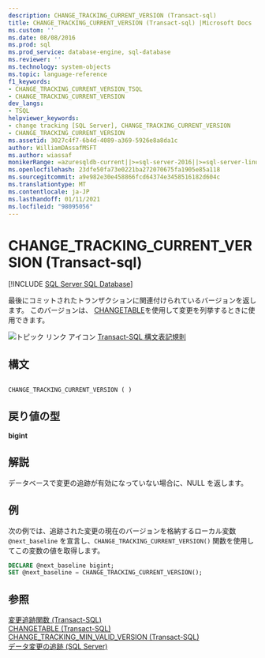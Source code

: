 ```yaml
---
description: CHANGE_TRACKING_CURRENT_VERSION (Transact-sql)
title: CHANGE_TRACKING_CURRENT_VERSION (Transact-sql) |Microsoft Docs
ms.custom: ''
ms.date: 08/08/2016
ms.prod: sql
ms.prod_service: database-engine, sql-database
ms.reviewer: ''
ms.technology: system-objects
ms.topic: language-reference
f1_keywords:
- CHANGE_TRACKING_CURRENT_VERSION_TSQL
- CHANGE_TRACKING_CURRENT_VERSION
dev_langs:
- TSQL
helpviewer_keywords:
- change tracking [SQL Server], CHANGE_TRACKING_CURRENT_VERSION
- CHANGE_TRACKING_CURRENT_VERSION
ms.assetid: 3027c4f7-6b4d-4089-a369-5926e8a8da1c
author: WilliamDAssafMSFT
ms.author: wiassaf
monikerRange: =azuresqldb-current||>=sql-server-2016||>=sql-server-linux-2017||=azuresqldb-mi-current
ms.openlocfilehash: 23dfe50fa73e0221ba272070675fa1905e85a118
ms.sourcegitcommit: a9e982e30e458866fcd64374e3458516182d604c
ms.translationtype: MT
ms.contentlocale: ja-JP
ms.lasthandoff: 01/11/2021
ms.locfileid: "98095056"
---
```

# <a name="change_tracking_current_version-transact-sql"></a>CHANGE_TRACKING_CURRENT_VERSION (Transact-sql)
[!INCLUDE [SQL Server SQL Database](../../includes/applies-to-version/sql-asdb.md)]

  最後にコミットされたトランザクションに関連付けられているバージョンを返します。 このバージョンは、 [CHANGETABLE](../../relational-databases/system-functions/changetable-transact-sql.md)を使用して変更を列挙するときに使用できます。  
  
 ![トピック リンク アイコン](../../database-engine/configure-windows/media/topic-link.gif "トピック リンク アイコン") [Transact-SQL 構文表記規則](../../t-sql/language-elements/transact-sql-syntax-conventions-transact-sql.md)  
  
## <a name="syntax"></a>構文  
  
```  
  
CHANGE_TRACKING_CURRENT_VERSION ( )  
```  
  
## <a name="return-type"></a>戻り値の型  
 **bigint**  
  
## <a name="remarks"></a>解説  
 データベースで変更の追跡が有効になっていない場合に、NULL を返します。  
  
## <a name="examples"></a>例  
 次の例では、追跡された変更の現在のバージョンを格納するローカル変数 `@next_baseline` を宣言し、`CHANGE_TRACKING_CURRENT_VERSION()` 関数を使用してこの変数の値を取得します。  
  
```sql  
DECLARE @next_baseline bigint;  
SET @next_baseline = CHANGE_TRACKING_CURRENT_VERSION();  
```  
  
## <a name="see-also"></a>参照  
 [変更追跡関数 &#40;Transact-SQL&#41;](../../relational-databases/system-functions/change-tracking-functions-transact-sql.md)   
 [CHANGETABLE &#40;Transact-SQL&#41;](../../relational-databases/system-functions/changetable-transact-sql.md)   
 [CHANGE_TRACKING_MIN_VALID_VERSION &#40;Transact-SQL&#41;](../../relational-databases/system-functions/change-tracking-min-valid-version-transact-sql.md)   
 [データ変更の追跡 &#40;SQL Server&#41;](../../relational-databases/track-changes/track-data-changes-sql-server.md)  
  
  
